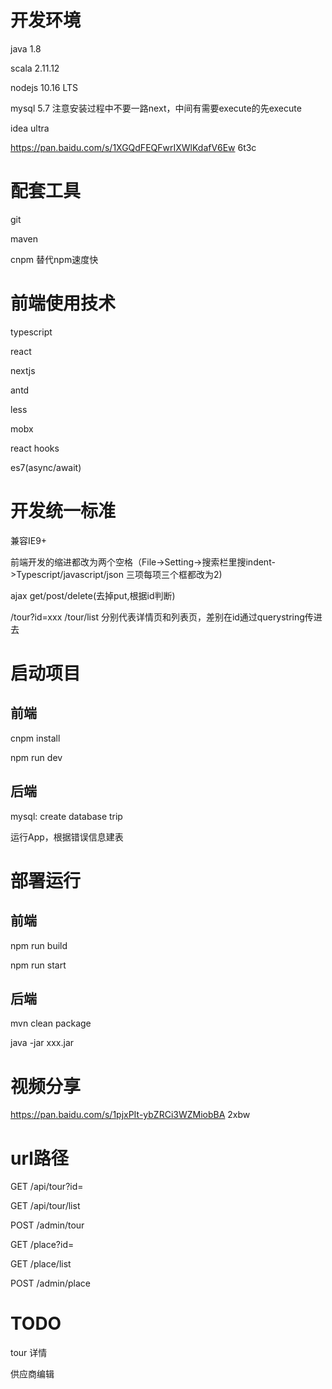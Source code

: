 # 开发环境

java 1.8

scala 2.11.12

nodejs 10.16 LTS

mysql 5.7 注意安装过程中不要一路next，中间有需要execute的先execute

idea ultra

https://pan.baidu.com/s/1XGQdFEQFwrIXWlKdafV6Ew 6t3c

# 配套工具

git

maven

cnpm 替代npm速度快

# 前端使用技术

typescript

react

nextjs

antd

less

mobx

react hooks

es7(async/await)

# 开发统一标准

兼容IE9+

前端开发的缩进都改为两个空格（File->Setting->搜索栏里搜indent->Typescript/javascript/json 三项每项三个框都改为2)

ajax get/post/delete(去掉put,根据id判断)

/tour?id=xxx /tour/list 分别代表详情页和列表页，差别在id通过querystring传进去

# 启动项目

## 前端

cnpm install

npm run dev

## 后端

mysql: create database trip

运行App，根据错误信息建表

# 部署运行

## 前端

npm run build

npm run start

## 后端

mvn clean package

java -jar xxx.jar

# 视频分享

https://pan.baidu.com/s/1pjxPIt-ybZRCi3WZMiobBA 2xbw

# url路径

GET /api/tour?id=

GET /api/tour/list

POST /admin/tour

GET /place?id=

GET /place/list

POST /admin/place

# TODO

tour 详情

供应商编辑